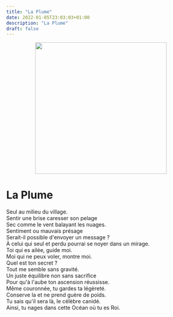 ```yaml
---
title: "La Plume"
date: 2022-01-05T23:03:03+01:00
description: "La Plume"
draft: false
---
```


<p align="center" width="100%">
    <img width="350px" height="350px" src="https://i.ibb.co/PQhhR3h/Maier-BNF-Gravure-Atalante-Fugitive-16-mini.jpg">
</p>

# La Plume

Seul au milieu du village.  
Sentir une brise caresser son pelage  
Sec comme le vent balayant les nuages.  
Sentiment ou mauvais présage  
Serait-il possible d'envoyer un message ?  
À celui qui seul et perdu pourrai se noyer dans un mirage.  
Toi qui es ailée, guide moi.  
Moi qui ne peux voler, montre moi.  
Quel est ton secret ?  
Tout me semble sans gravité.  
Un juste équilibre non sans sacrifice  
Pour qu'à l'aube ton ascension réussisse.  
Même couronnée, tu gardes ta légèreté.  
Conserve la et ne prend guère de poids.  
Tu sais qu'il sera là, le célèbre canidé.  
Ainsi, tu nages dans cette Océan où tu es Roi.  
